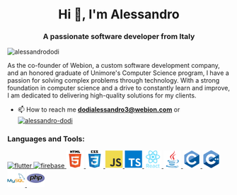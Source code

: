 <h1 align="center">Hi 👋, I'm Alessandro</h1>
<h3 align="center">A passionate software developer from Italy</h3>
<p align="left"> <img src="https://komarev.com/ghpvc/?username=alessandrododi&label=Profile%20views&color=0e75b6&style=flat" alt="alessandrododi" /> </p>

As the co-founder of Webion, a custom software development company, and an honored graduate of Unimore's Computer Science program, I have a passion for solving complex problems through technology. With a strong foundation in computer science and a drive to constantly learn and improve, I am dedicated to delivering high-quality solutions for my clients.

- 📫 How to reach me **dodialessandro3@webion.com** or <a href="https://linkedin.com/in/alessandro-dodi" target="blank"><img align="center" src="https://raw.githubusercontent.com/rahuldkjain/github-profile-readme-generator/master/src/images/icons/Social/linked-in-alt.svg" alt="alessandro-dodi" height="30" width="40" /></a>

<h3 align="left">Languages and Tools:</h3>
<p align="left">
<a href="https://flutter.dev/" target="_blank" rel="noreferrer">
	<img src="https://www.svgrepo.com/show/373604/flutter.svg" alt="flutter" width="40" height="40"/>
</a>
	
<a href="https://firebase.google.com/" target="_blank" rel="noreferrer">
	<img src="https://brandslogos.com/wp-content/uploads/thumbs/firebase-logo-vector.svg" alt="firebase" width="40" height="40"/>
</a>
<a href="https://www.w3.org/html/" target="_blank" rel="noreferrer"> 
	<img src="https://raw.githubusercontent.com/devicons/devicon/master/icons/html5/html5-original-wordmark.svg" alt="html5" width="40" height="40"/> 
</a>	
	
<a href="https://www.w3schools.com/css/" target="_blank" rel="noreferrer"> 
	<img src="https://raw.githubusercontent.com/devicons/devicon/master/icons/css3/css3-original-wordmark.svg" alt="css3" width="40" height="40"/> 
</a>
	
<a href="https://developer.mozilla.org/en-US/docs/Web/JavaScript" target="_blank" rel="noreferrer"> 
	<img src="https://raw.githubusercontent.com/devicons/devicon/master/icons/javascript/javascript-original.svg" alt="javascript" width="40" height="40"/> 
</a>

<a href="https://www.typescriptlang.org/" target="_blank" rel="noreferrer"> 
 	<img src="https://raw.githubusercontent.com/devicons/devicon/master/icons/typescript/typescript-original.svg" alt="typescript" width="40" height="40"/> 
</a>
	
<a href="https://reactjs.org/" target="_blank" rel="noreferrer"> 
	<img src="https://raw.githubusercontent.com/devicons/devicon/master/icons/react/react-original-wordmark.svg" alt="react" width="40" height="40"/> 
</a>

<a href="https://www.java.com" target="_blank" rel="noreferrer"> 
	<img src="https://raw.githubusercontent.com/devicons/devicon/master/icons/java/java-original.svg" alt="java" width="40" height="40"/> 
</a>

<a href="https://www.cprogramming.com/" target="_blank" rel="noreferrer"> 
	<img src="https://raw.githubusercontent.com/devicons/devicon/master/icons/c/c-original.svg" alt="c" width="40" height="40"/> 
</a>

<a href="https://www.w3schools.com/cpp/" target="_blank" rel="noreferrer"> 
	<img src="https://raw.githubusercontent.com/devicons/devicon/master/icons/cplusplus/cplusplus-original.svg" alt="cplusplus" width="40" height="40"/> 
</a>


<a href="https://www.mysql.com/" target="_blank" rel="noreferrer"> 
	<img src="https://raw.githubusercontent.com/devicons/devicon/master/icons/mysql/mysql-original-wordmark.svg" alt="mysql" width="40" height="40"/> 
</a>

<a href="https://www.php.net" target="_blank" rel="noreferrer"> 
	<img src="https://raw.githubusercontent.com/devicons/devicon/master/icons/php/php-original.svg" alt="php" width="40" height="40"/> 
</a>

</p>
